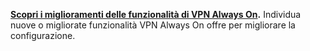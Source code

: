 **[Scopri i miglioramenti delle funzionalità di VPN Always On](../vpn/always-on-vpn/always-on-vpn-enhancements.md).** Individua nuove o migliorate funzionalità VPN Always On offre per migliorare la configurazione.